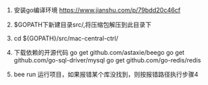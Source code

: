 1. 安装go编译环境
  https://www.jianshu.com/p/79bdd20c46cf

2. $GOPATH下新建目录src/,将压缩包解压到此目录下


3. cd ${GOPATH}/src/mac-central-ctrl/

4. 下载依赖的开源代码
   go get github.com/astaxie/beego
   go get github.com/go-sql-driver/mysql
   go get github.com/go-redis/redis

5. bee run 运行项目，如果报错某个库没找到，则按报错路径执行步骤4